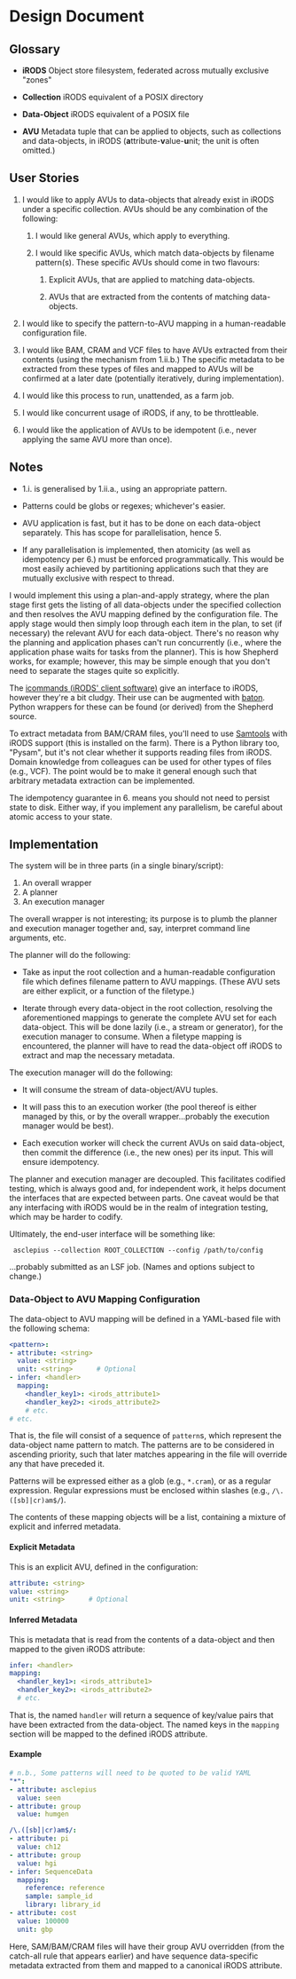 # Design Document

## Glossary

* **iRODS** Object store filesystem, federated across mutually exclusive
  "zones"

* **Collection** iRODS equivalent of a POSIX directory

* **Data-Object** iRODS equivalent of a POSIX file

* **AVU** Metadata tuple that can be applied to objects, such as
  collections and data-objects, in iRODS
  (**a**ttribute-**v**alue-**u**nit; the unit is often omitted.)

## User Stories

1. I would like to apply AVUs to data-objects that already exist in
   iRODS under a specific collection. AVUs should be any combination of
   the following:

   1. I would like general AVUs, which apply to everything.

   2. I would like specific AVUs, which match data-objects by filename
      pattern(s). These specific AVUs should come in two flavours:

      1. Explicit AVUs, that are applied to matching data-objects.

      2. AVUs that are extracted from the contents of matching
         data-objects.

2. I would like to specify the pattern-to-AVU mapping in a
   human-readable configuration file.

3. I would like BAM, CRAM and VCF files to have AVUs extracted from
   their contents (using the mechanism from 1.ii.b.) The specific
   metadata to be extracted from these types of files and mapped to AVUs
   will be confirmed at a later date (potentially iteratively, during
   implementation).

4. I would like this process to run, unattended, as a farm job.

5. I would like concurrent usage of iRODS, if any, to be throttleable.

6. I would like the application of AVUs to be idempotent (i.e., never
   applying the same AVU more than once).

## Notes

* 1.i. is generalised by 1.ii.a., using an appropriate pattern.

* Patterns could be globs or regexes; whichever's easier.

* AVU application is fast, but it has to be done on each data-object
  separately. This has scope for parallelisation, hence 5.

* If any parallelisation is implemented, then atomicity (as well as
  idempotency per 6.) must be enforced programmatically. This would be
  most easily achieved by partitioning applications such that they are
  mutually exclusive with respect to thread.

I would implement this using a plan-and-apply strategy, where the plan
stage first gets the listing of all data-objects under the specified
collection and then resolves the AVU mapping defined by the
configuration file. The apply stage would then simply loop through each
item in the plan, to set (if necessary) the relevant AVU for each
data-object. There's no reason why the planning and application phases
can't run concurrently (i.e., where the application phase waits for
tasks from the planner). This is how Shepherd works, for example;
however, this may be simple enough that you don't need to separate the
stages quite so explicitly.

The [icommands (iRODS' client
software)](https://docs.irods.org/master/icommands/user) give an
interface to iRODS, however they're a bit cludgy. Their use can be
augmented with [baton](http://wtsi-npg.github.io/baton). Python wrappers
for these can be found (or derived) from the Shepherd source.

To extract metadata from BAM/CRAM files, you'll need to use
[Samtools](http://www.htslib.org/doc/samtools.html) with iRODS support
(this is installed on the farm). There is a Python library too, "Pysam",
but it's not clear whether it supports reading files from iRODS. Domain
knowledge from colleagues can be used for other types of files (e.g.,
VCF). The point would be to make it general enough such that arbitrary
metadata extraction can be implemented.

The idempotency guarantee in 6. means you should not need to persist
state to disk. Either way, if you implement any parallelism, be careful
about atomic access to your state.

## Implementation

The system will be in three parts (in a single binary/script):

1. An overall wrapper
2. A planner
3. An execution manager

The overall wrapper is not interesting; its purpose is to plumb the
planner and execution manager together and, say, interpret command line
arguments, etc.

The planner will do the following:

* Take as input the root collection and a human-readable configuration
  file which defines filename pattern to AVU mappings. (These AVU sets
  are either explicit, or a function of the filetype.)

* Iterate through every data-object in the root collection, resolving
  the aforementioned mappings to generate the complete AVU set for each
  data-object. This will be done lazily (i.e., a stream or generator),
  for the execution manager to consume. When a filetype mapping is
  encountered, the planner will have to read the data-object off iRODS
  to extract and map the necessary metadata.

The execution manager will do the following:

* It will consume the stream of data-object/AVU tuples.

* It will pass this to an execution worker (the pool thereof is either
  managed by this, or by the overall wrapper...probably the execution
  manager would be best).

* Each execution worker will check the current AVUs on said data-object,
  then commit the difference (i.e., the new ones) per its input. This
  will ensure idempotency.

The planner and execution manager are decoupled. This facilitates
codified testing, which is always good and, for independent work, it
helps document the interfaces that are expected between parts. One
caveat would be that any interfacing with iRODS would be in the realm of
integration testing, which may be harder to codify.

Ultimately, the end-user interface will be something like:

     asclepius --collection ROOT_COLLECTION --config /path/to/config

...probably submitted as an LSF job. (Names and options subject to
change.)

### Data-Object to AVU Mapping Configuration

The data-object to AVU mapping will be defined in a YAML-based file with
the following schema:

```yaml
<pattern>:
- attribute: <string>
  value: <string>
  unit: <string>      # Optional
- infer: <handler>
  mapping:
    <handler_key1>: <irods_attribute1>
    <handler_key2>: <irods_attribute2>
    # etc.
# etc.
```

That is, the file will consist of a sequence of `pattern`s, which
represent the data-object name pattern to match. The patterns are to be
considered in ascending priority, such that later matches appearing in
the file will override any that have preceded it.

Patterns will be expressed either as a glob (e.g., `*.cram`), or as a
regular expression. Regular expressions must be enclosed within slashes
(e.g., `/\.([sb]|cr)am$/`).

The contents of these mapping objects will be a list, containing a
mixture of explicit and inferred metadata.

#### Explicit Metadata

This is an explicit AVU, defined in the configuration:

```yaml
attribute: <string>
value: <string>
unit: <string>      # Optional
```

#### Inferred Metadata

This is metadata that is read from the contents of a data-object and
then mapped to the given iRODS attribute:

```yaml
infer: <handler>
mapping:
  <handler_key1>: <irods_attribute1>
  <handler_key2>: <irods_attribute2>
  # etc.
```

That is, the named `handler` will return a sequence of key/value pairs
that have been extracted from the data-object. The named keys in the
`mapping` section will be mapped to the defined iRODS attribute.

#### Example

```yaml
# n.b., Some patterns will need to be quoted to be valid YAML
"*":
- attribute: asclepius
  value: seen
- attribute: group
  value: humgen

/\.([sb]|cr)am$/:
- attribute: pi
  value: ch12
- attribute: group
  value: hgi
- infer: SequenceData
  mapping:
    reference: reference
    sample: sample_id
    library: library_id
- attribute: cost
  value: 100000
  unit: gbp
```

Here, SAM/BAM/CRAM files will have their group AVU overridden (from the
catch-all rule that appears earlier) and have sequence data-specific
metadata extracted from them and mapped to a canonical iRODS attribute.
